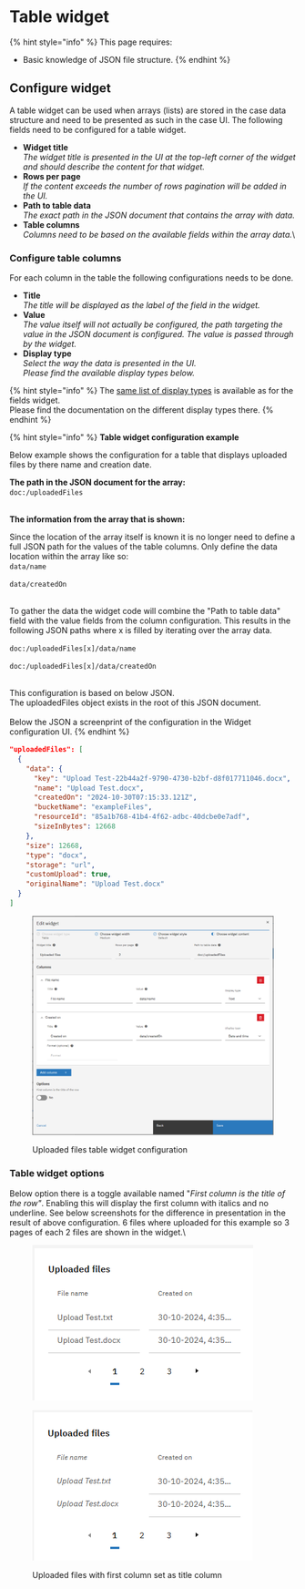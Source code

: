 # Table widget

{% hint style="info" %}
This page requires:

* Basic knowledge of JSON file structure.
{% endhint %}

## Configure widget

A table widget can be used when arrays (lists) are stored in the case data structure and need to be presented as such in the case UI. The following fields need to be configured for a table widget.

* **Widget title**\
  _The widget title is presented in the UI at the top-left corner of the widget and should describe the content for that widget._
* **Rows per page**\
  _If the content exceeds the number of rows pagination will be added in the UI._
* **Path to table data**\
  _The exact path in the JSON document that contains the array with data._
* **Table columns**\
  _Columns need to be based on the available fields within the array data._\


### Configure table columns

For each column in the table the following configurations needs to be done.

* **Title**\
  _The title will be displayed as the label of the field in the widget._
* **Value**\
  _The value itself will not actually be configured, the path targeting the value in the JSON document is configured. The value is passed through by the widget._
* **Display type**\
  _Select the way the data is presented in the UI._\
  _Please find the available display types below._

{% hint style="info" %}
The [same list of display types](fields-widget.md#display-types) is available as for the fields widget.\
Please find the documentation on the different display types there.
{% endhint %}

{% hint style="info" %}
**Table widget configuration example**

Below example shows the configuration for a table that displays uploaded files by there name and creation date.

**The path in the JSON document for the array:**\
`doc:/uploadedFiles`

\
**The information from the array that is shown:**

Since the location of the array itself is known it is no longer need to define a full JSON path for the values of the table columns. Only define the data location within the array like so:\
`data/name`

`data/createdOn`

\
To gather the data the widget code will combine the "Path to table data" field with the value fields from the column configuration. This results in the following JSON paths where x is filled by iterating over the array data.

`doc:/uploadedFiles[x]/data/name`

`doc:/uploadedFiles[x]/data/createdOn`

\
This configuration is based on below JSON.\
The uploadedFiles object exists in the root of this JSON document.\
\
Below the JSON a screenprint of the configuration in the Widget configuration UI.
{% endhint %}

```json
"uploadedFiles": [ 
  {
    "data": { 
      "key": "Upload Test-22b44a2f-9790-4730-b2bf-d8f017711046.docx", 
      "name": "Upload Test.docx",
      "createdOn": "2024-10-30T07:15:33.121Z",
      "bucketName": "exampleFiles",
      "resourceId": "85a1b768-41b4-4f62-adbc-40dcbe0e7adf",
      "sizeInBytes": 12668 
    },
    "size": 12668,
    "type": "docx",
    "storage": "url",
    "customUpload": true,
    "originalName": "Upload Test.docx"
  } 
]
```

<figure><img src="../../../.gitbook/assets/image (17).png" alt=""><figcaption><p>Uploaded files table widget configuration</p></figcaption></figure>

### Table widget options

Below option there is a toggle available named "_First column is the title of the row"_. Enabling this will display the first column with italics and no underline. See below screenshots for the difference in presentation in the result of above configuration. 6 files where uploaded for this example so 3 pages of each 2 files are shown in the widget.\


<figure><img src="../../../.gitbook/assets/image (35).png" alt=""><figcaption></figcaption></figure>

<figure><img src="../../../.gitbook/assets/image (18).png" alt=""><figcaption><p>Uploaded files with first column set as title column</p></figcaption></figure>
